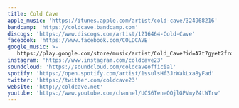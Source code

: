 ```yaml
---
title: Cold Cave
apple_music: 'https://itunes.apple.com/artist/cold-cave/324968216'
bandcamp: 'https://coldcave.bandcamp.com'
discogs: 'https://www.discogs.com/artist/1216464-Cold-Cave'
facebook: 'https://www.facebook.com/COLDCAVE'
google_music: >-
   https://play.google.com/store/music/artist/Cold_Cave?id=A7t7gyet2froteo4hbifioj4gse
instagram: 'https://www.instagram.com/coldcave23'
soundcloud: 'https://soundcloud.com/coldcaveofficial'
spotify: 'https://open.spotify.com/artist/1ssulsHf3JrWakLxa8yFad'
twitter: 'https://twitter.com/coldcave23'
website: 'http://coldcave.net'
youtube: 'https://www.youtube.com/channel/UCS6TeneOOjlGPVmyZ4tWTrw'
---
```

